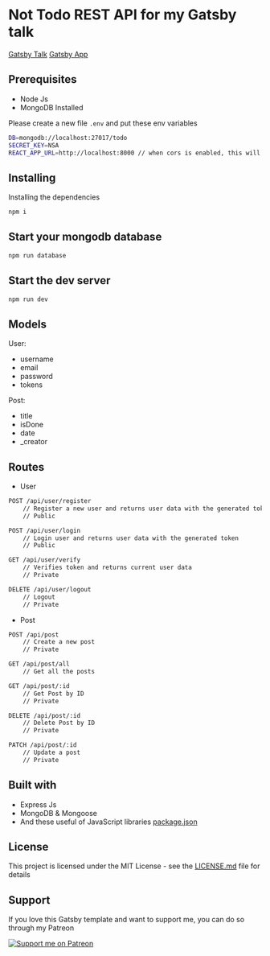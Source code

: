 # Not Todo REST API for my Gatsby talk

[Gatsby Talk](https://building-apps-with-gatsby.netlify.com/)
[Gatsby App](https://github.com/smakosh/gatsby-app-starter-rest-api)

## Prerequisites

- Node Js
- MongoDB Installed

Please create a new file `.env` and put these env variables

```bash
DB=mongodb://localhost:27017/todo
SECRET_KEY=NSA
REACT_APP_URL=http://localhost:8000 // when cors is enabled, this will be the only origin to send requests
```

## Installing

Installing the dependencies

```bash
npm i
```

## Start your mongodb database

```bash
npm run database
```

## Start the dev server

```bash
npm run dev
```

## Models

User:

- username
- email
- password
- tokens

Post:

- title
- isDone
- date
- _creator

## Routes

- User

```bash
POST /api/user/register
    // Register a new user and returns user data with the generated token
    // Public

POST /api/user/login
    // Login user and returns user data with the generated token
    // Public

GET /api/user/verify
    // Verifies token and returns current user data
    // Private

DELETE /api/user/logout
    // Logout
    // Private
```

- Post

```bash
POST /api/post
    // Create a new post
    // Private

GET /api/post/all
    // Get all the posts

GET /api/post/:id
    // Get Post by ID
    // Private

DELETE /api/post/:id
    // Delete Post by ID
    // Private

PATCH /api/post/:id
    // Update a post
    // Private
```

## Built with

- Express Js
- MongoDB & Mongoose
- And these useful of JavaScript libraries [package.json](package.json)

## License

This project is licensed under the MIT License - see the [LICENSE.md](LICENSE.md) file for details

## Support

If you love this Gatsby template and want to support me, you can do so through my Patreon

[![Support me on Patreon](https://c5.patreon.com/external/logo/become_a_patron_button.png)](https://www.patreon.com/smakosh)
